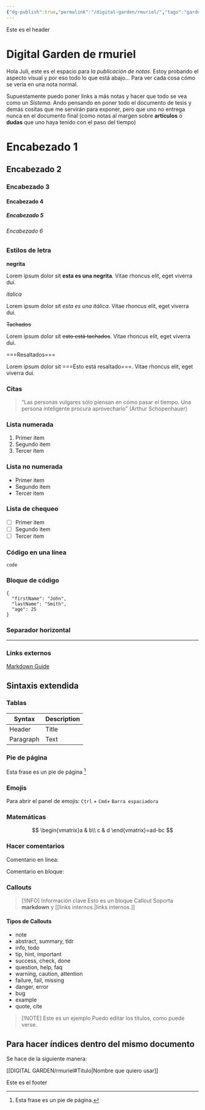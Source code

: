 ```yaml
---
{"dg-publish":true,"permalink":"/digital-garden/rmuriel/","tags":"gardenEntry"}
---
```




<div class="transclusion internal-embed is-loaded"><div class="markdown-embed">



Este es el header

</div></div>


# Digital Garden de rmuriel

Hola Juli, este es el espacio para *la publicación de notas*. Estoy probando el aspecto visual y por eso todo lo que está abajo... Para ver cada cosa cómo se vería en una nota normal. 

Supuestamente puedo poner links a más notas y hacer que todo se vea como un *Sistema*.   Ando pensando en poner todo el documento de tesis y demás cositas que me servirán para exponer, pero que uno no entrega nunca en el documento final (como notas al margen sobre **artículos** o **dudas** que uno haya tenido con el paso del tiempo)

# Encabezado 1
## Encabezado 2
### Encabezado 3
#### Encabezado 4
##### Encabezado 5
###### Encabezado 6

### Estilos de letra

**negrita**

Lorem ipsum dolor sit **esta es una negrita**. Vitae rhoncus elit, eget viverra dui.

*italica*

Lorem ipsum dolor sit *esta es una itálica*. Vitae rhoncus elit, eget viverra dui.

~~Tachados~~ 

Lorem ipsum dolor sit ~~esto está tachados~~.  Vitae rhoncus elit, eget viverra dui.

===Resaltados===

Lorem ipsum dolor sit ===Esto está resaltado===.  Vitae rhoncus elit, eget viverra dui.

### Citas

> “Las personas vulgares sólo piensan en cómo pasar el tiempo. Una persona inteligente procura aprovecharlo” (Arthur Schopenhauer)

### Lista numerada

1. Primer item
2. Segundo item
3. Tercer item

### Lista no numerada

* Primer item
* Segundo item
* Tercer item

### Lista de chequeo

- [ ] Primer item
- [ ] Segundo item
- [ ] Tercer item

### Código en una línea

`code`

### Bloque de código

```
{
  "firstName": "John",
  "lastName": "Smith",
  "age": 25
}
```

### Separador horizontal

---

### Links externos

[Markdown Guide](https://www.markdownguide.org)


## Sintaxis extendida

### Tablas

| Syntax | Description |
| ----------- | ----------- |
| Header | Title |
| Paragraph | Text |


### Pie de página

Esta frase es un pie de página [^1]

[^1]: Esta frase es un pie de página.


### Emojis

Para abrir el panel de emojis:
`Ctrl` + `Cmd`+ `Barra espaciadora` 


### Matemáticas

$$
\begin{vmatrix}a & b\\
c & d
\end{vmatrix}=ad-bc
$$


### Hacer comentarios

Comentario en línea:  

Comentario en bloque:



### Callouts

> [!INFO] Información clave
> Esto es un bloque Callout
> Soporta **markdown** y [[links internos.|links internos.]]

#### Tipos de Callouts

-   note
-   abstract, summary, tldr
-   info, todo
-   tip, hint, important
-   success, check, done
-   question, help, faq
-   warning, caution, attention
-   failure, fail, missing
-   danger, error
-   bug
-   example
-   quote, cite


> [!NOTE] Este es un ejemplo
> Puedo editar los títulos, como puede verse. 

## Para hacer índices dentro del mismo documento

Se hace de la siguiente manera: 

[[DIGITAL GARDEN/rmuriel#Titulo|Nombre que quiero usar]]


<div class="transclusion internal-embed is-loaded"><div class="markdown-embed">



Este es el footer

</div></div>
